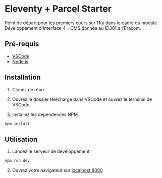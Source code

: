 # Eleventy + Parcel Starter
Point de départ pour les premiers cours sur 11ty dans le cadre du module Développement d'Interface 4 – CMS donnée au ID301 à l'Eracom. 

## Pré-requis
- [VSCode](https://code.visualstudio.com)
- [Node.js](https://nodejs.org/en/)


## Installation

1. Clonez ce répo

2. Ouvrez le dossier téléchargé dans VSCode et ouvrez le terminal de VSCode

3. Installez les dépendences NPM

```bash
npm install
```

## Utilisation

1. Lancez le serveur de développement
```bash
npm run dev
```

2. Ouvrez votre navigateur sur [localhost:8080](http://localhost:8080)